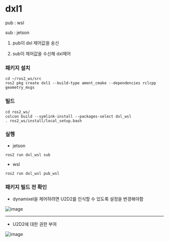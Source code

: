 # dxl1

pub : wsl

sub : jetson

1) pub이 dxl 제어값을 송신

2) sub이 제어값을 수신해 dxl제어

### 패키지 설치
```
cd ~/ros2_ws/src
ros2 pkg create dxl1 --build-type ament_cmake --dependencies rclcpp geometry_msgs
```

### 빌드
```
cd ros2_ws/
colcon build --symlink-install --packages-select dxl_wsl
. ros2_ws/install/local_setup.bash
```

### 실행

- jetson
```
ros2 run dxl_wsl sub
```

- wsl
```
ros2 run dxl_wsl pub_wsl
```

### 패키지 빌드 전 확인

- dynamixel을 제어하려면 U2D2를 인식할 수 있도록 설정을 변경해야함

![image](https://github.com/user-attachments/assets/9adac14b-bb45-4714-95ad-3b283459d9f4)

-----

- U2D2에 대한 권한 부여

![image](https://github.com/user-attachments/assets/8803ae76-f058-489c-a837-b27d8a6e1316)

